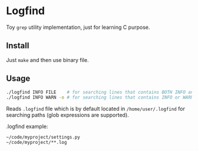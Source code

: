 # Logfind

Toy `grep` utility implementation, just for learning C purpose.

## Install

Just `make` and then use binary file.

## Usage

```sh
./logfind INFO FILE    # for searching lines that contains BOTH INFO and FILE
./logfind INFO WARN -o # for searching lines that contains INFO or WARN
```

Reads `.logfind` file which is by default located in `/home/user/.logfind` for searching paths (glob expressions are supported).

.logfind example:

```
~/code/myproject/settings.py
~/code/myproject/**.log
```
